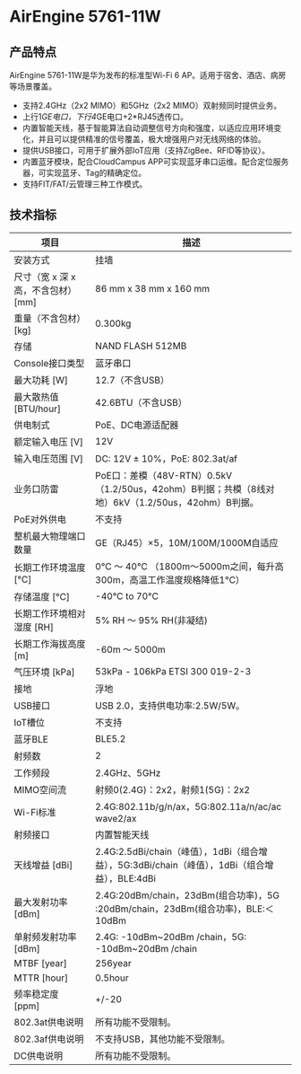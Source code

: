 # AirEngine 5761-11W

## 产品特点
AirEngine 5761-11W是华为发布的标准型Wi-Fi 6 AP。适用于宿舍、酒店、病房等场景覆盖。

- 支持2.4GHz（2x2 MIMO）和5GHz（2x2 MIMO）双射频同时提供业务。
- 上行1*GE电口，下行4*GE电口+2*RJ45透传口。
- 内置智能天线，基于智能算法自动调整信号方向和强度，以适应应用环境变化，并且可以提供精准的信号覆盖，极大增强用户对无线网络的体验。
- 提供USB接口，可用于扩展外部IoT应用（支持ZigBee、RFID等协议）。
- 内置蓝牙模块，配合CloudCampus APP可实现蓝牙串口运维。配合定位服务器，可实现蓝牙、Tag的精确定位。
- 支持FIT/FAT/云管理三种工作模式。

## 技术指标
| 项目 | 描述 |
| --- | --- |
| 安装方式 | 挂墙 |
| 尺寸（宽 x 深 x 高，不含包材） [mm] | 86 mm x 38 mm x 160 mm |
| 重量（不含包材） [kg] | 0.300kg |
| 存储 | NAND FLASH 512MB |
| Console接口类型 | 蓝牙串口 |
| 最大功耗 [W] | 12.7（不含USB） |
| 最大散热值 [BTU/hour] | 42.6BTU（不含USB） |
| 供电制式 | PoE、DC电源适配器 |
| 额定输入电压 [V] | 12V |
| 输入电压范围 [V] | DC: 12V ± 10%，PoE: 802.3at/af |
| 业务口防雷 | PoE口：差模（48V-RTN）0.5kV（1.2/50us，42ohm）B判据；共模（8线对地）6kV（1.2/50us，42ohm）B判据。 |
| PoE对外供电 | 不支持 |
| 整机最大物理端口数量 | GE（RJ45）×5，10M/100M/1000M自适应 |
| 长期工作环境温度 [°C] | 0°C ～ 40°C （1800m～5000m之间，每升高300m，高温工作温度规格降低1°C） |
| 存储温度 [°C] | -40°C to 70°C |
| 长期工作环境相对湿度 [RH] | 5% RH ～ 95% RH(非凝结) |
| 长期工作海拔高度 [m] | -60m ～ 5000m |
| 气压环境 [kPa] | 53kPa - 106kPa ETSI 300 019-2-3 |
| 接地 | 浮地 |
| USB接口 | USB 2.0，支持供电功率:2.5W/5W。 |
| IoT槽位 | 不支持 |
| 蓝牙BLE | BLE5.2 |
| 射频数 | 2 |
| 工作频段 | 2.4GHz、5GHz |
| MIMO空间流 | 射频0(2.4G)：2x2，射频1(5G)：2x2 |
| Wi-Fi标准 | 2.4G:802.11b/g/n/ax，5G:802.11a/n/ac/ac wave2/ax |
| 射频接口 | 内置智能天线 |
| 天线增益 [dBi] | 2.4G:2.5dBi/chain（峰值），1dBi（组合增益），5G:3dBi/chain（峰值），1dBi（组合增益），BLE:4dBi |
| 最大发射功率 [dBm] | 2.4G:20dBm/chain，23dBm(组合功率)，5G :20dBm/chain，23dBm(组合功率)，BLE:＜10dBm |
| 单射频发射功率 [dBm] | 2.4G: -10dBm~20dBm /chain，5G: -10dBm~20dBm /chain |
| MTBF [year] | 256year |
| MTTR [hour] | 0.5hour |
| 频率稳定度 [ppm] | +/-20 |
| 802.3at供电说明 | 所有功能不受限制。 |
| 802.3af供电说明 | 不支持USB，其他功能不受限制。 |
| DC供电说明 | 所有功能不受限制。 |